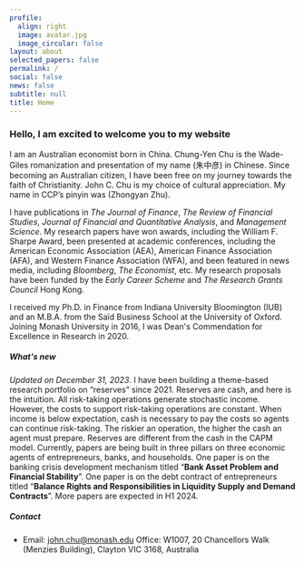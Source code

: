 ```yaml
---
profile:
  align: right
  image: avatar.jpg
  image_circular: false
layout: about
selected_papers: false
permalink: /
social: false
news: false
subtitle: null
title: Home
---
```

### Hello, I am excited to welcome you to my website

I am an Australian economist born in China. Chung-Yen Chu is the Wade-Giles romanization and presentation of my name (朱中彦) in Chinese. Since becoming an Australian citizen, I have been free on my journey towards the faith of Christianity. John C. Chu is my choice of cultural appreciation. My name in CCP’s pinyin was (Zhongyan Zhu).

I have publications in *The Journal of Finance*, *The Review of Financial Studies*, *Journal of Financial and Quantitative Analysis*, and *Management Science*. My research papers have won awards, including the William F. Sharpe Award, been presented at academic conferences, including the American Economic Association (AEA), American Finance Association (AFA), and Western Finance Association (WFA), and been featured in news media, including *Bloomberg*, *The Economist*, etc. My research proposals have been funded by the *Early Career Scheme* and *The Research Grants Council* Hong Kong.

I received my Ph.D. in Finance from Indiana University Bloomington (IUB) and an M.B.A. from the Saïd Business School at the University of Oxford. Joining Monash University in 2016, I was Dean's Commendation for Excellence in Research in 2020.

##### W﻿hat's new

*Updated on December 31, 2023*. I have been building a theme-based research portfolio on “reserves” since 2021. Reserves are cash, and here is the intuition. All risk-taking operations generate stochastic income. However, the costs to support risk-taking operations are constant. When income is below expectation, cash is necessary to pay the costs so agents can continue risk-taking.  The riskier an operation, the higher the cash an agent must prepare. Reserves are different from the cash in the CAPM model. Currently, papers are being built in three pillars on three economic agents of entrepreneurs, banks, and households. One paper is on the banking crisis development mechanism titled “**Bank Asset Problem and Financial Stability**”. One paper is on the debt contract of entrepreneurs titled “**Balance Rights and Responsibilities in Liquidity Supply and Demand Contracts**”. More papers are expected in H1 2024.

##### Contact

* Email: <a href="mailto:john.chu@monash.edu">john.chu@monash.edu</a> Office: W1007, 20 Chancellors Walk (Menzies Building), Clayton VIC 3168, Australia
